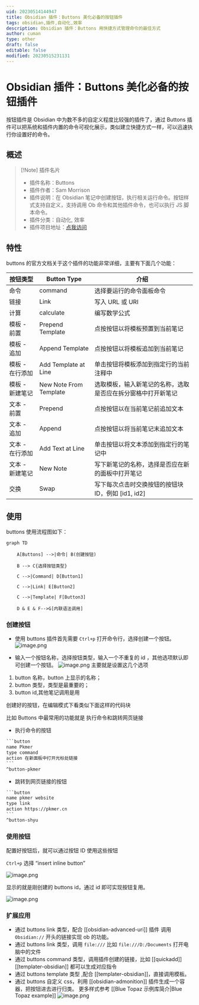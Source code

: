 ```yaml
---
uid: 20230514144947
title: Obsidian 插件：Buttons 美化必备的按钮插件
tags: obsidian,插件,自动化,效率
description: Obsidian 插件：Buttons 用快捷方式管理命令的最佳方式
author: cuman
type: other
draft: false
editable: false
modified: 20230515231131
---
```


# Obsidian 插件：Buttons 美化必备的按钮插件

按钮插件是 Obsidian 中为数不多的自定义程度比较强的插件了，通过 Buttons 插件可以把系统和插件内置的命令可视化展示，类似建立快捷方式一样，可以迅速执行你设置好的命令。

## 概述

> [!Note] 插件名片
> - 插件名称：Buttons
> - 插件作者：Sam Morrison
> - 插件说明：在 Obsidian 笔记中创建按钮，执行相关运行命令。按钮样式支持自定义，支持调用 Ob 命令和其他插件命令，也可以执行 JS 脚本命令。
> - 插件分类：自动化, 效率
> - 插件项目地址：[点我访问](https://github.com/shabegom/buttons)

## 特性

buttons 的官方文档关于这个插件的功能非常详细，主要有下面几个功能：

| 按钮类型        | Button Type            | 介绍                                                         |
| --------------- | ---------------------- | ------------------------------------------------------------ |
| 命令            | command                | 选择要运行的命令面板命令                                     |
| 链接            | Link                   | 写入 URL 或 URI                                              |
| 计算            | calculate              | 编写数学公式                                                 |
| 模板 - 前置     | Prepend Template       | 点按按钮以将模板预置到当前笔记                               |
| 模板 - 追加     | Append Template        | 点按按钮以将模板追加到当前笔记                               |
| 模板 - 在行添加 | Add Template at Line   | 单击按钮将模板添加到指定行的当前注释中                       |
| 模板 - 新建笔记 | New Note From Template | 选取模板，输入新笔记的名称，选取是否应在拆分窗格中打开新笔记 |
| 文本 - 前置     | Prepend                | 点按按钮以在当前笔记前追加文本                               |
| 文本 - 追加     | Append                 | 点按按钮以将当前笔记末追加文本                               |
| 文本 - 在行添加 | Add Text at Line       | 单击按钮以将文本添加到指定行的笔记中                         |
| 文本 - 新建笔记 | New Note               | 写下新笔记的名称，选择是否应在新的面板中打开笔记             |
| 交换            | Swap                   | 写下每次点击时交换按钮的按钮块 ID，例如 [id1, id2]           |

## 使用

buttons 使用流程图如下：

```mermaid
graph TD

    A[Buttons] -->|命令| B(创建按钮)

    B --> C{选择按钮类型}

    C -->|Command| D[Button1]

    C -->|Link| E[Button2]

    C -->|Template| F[Button3]

    D & E & F-->G[内联语法调用]
```

### 创建按钮

- 使用 buttons 插件首先需要 `Ctrl+p` 打开命令行，选择创建一个按钮。
![image.png](https://cdn.pkmer.cn/images/202305141530454.png!pkmer)

- 输入一个按钮名称，选择按钮类型，输入一个不重复的 id ，其他选项默认即可创建一个按钮。
  ![image.png](https://cdn.pkmer.cn/images/202305141534157.png!pkmer)
主要就是设置这几个选项
1. button 名称，button 上显示的名称；
2. button 类型，类型是最重要的；
3. button id,其他笔记调用是用

创建好的按钮，在编辑模式下看类似下面这样的代码块

比如 Buttons 中最常用的功能就是 执行命令和跳转网页链接

- 执行命令的按钮

````xml
```button
name Pkmer
type command
action 在新面板中打开光标处链接
```
^button-pkmer
````

- 跳转到网页链接的按钮

````xml
```button
name pkmer website
type link
action https://pkmer.cn
```
^button-shyu
````

### 使用按钮

配置好按钮后，就可以通过按钮 ID 使用这些按钮

`Ctrl+p` 选择 “insert inline button”

![image.png](https://cdn.pkmer.cn/images/202305141545782.png!pkmer)

显示的就是刚创建的 buttons id，通过 id 即可实现按钮复用。

![image.png](https://cdn.pkmer.cn/images/202305141548120.png!nomark)

### 扩展应用

- 通过 buttons link 类型，配合 [[obsidian-advanced-uri]] 插件 调用 `Obsidian://` 开头的链接实现 ob 的功能。
- 通过 buttons link 类型，调用 `file:///` 比如 `file:///D:/Documents` 打开电脑中的文件
- 通过 buttons command 类型，调用插件创建的链接，比如 [[quickadd]] [[templater-obsidian]] 都可以生成对应指令
- 通过 buttons template 类型 ,配合 [[templater-obsidian]]，直接调用模板。
- 通过 buttons 自定义 css，利用 [[obsidian-admonition]] 插件生成一个容器，把按钮进去进行归类。 更多样式参考 [[Blue Topaz 示例库简介|Blue Topaz example]]
  ![image.png](https://cdn.pkmer.cn/images/202305141559909.png!pkmer)



